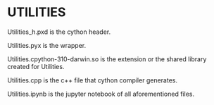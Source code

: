 
# UTILITIES

Utilities_h.pxd is the cython header.

Utilities.pyx is the wrapper.

Utilities.cpython-310-darwin.so is the extension or the shared library created for Utilities.

Utilities.cpp is the c++ file that cython compiler generates.

Utilities.ipynb is the jupyter notebook of all aforementioned files.



